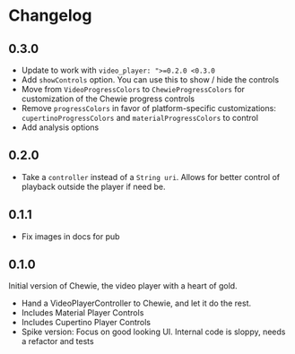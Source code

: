 # Changelog

## 0.3.0

  * Update to work with `video_player: ">=0.2.0 <0.3.0`
  * Add `showControls` option. You can use this to show / hide the controls
  * Move from `VideoProgressColors` to `ChewieProgressColors` for customization of the Chewie progress controls
  * Remove `progressColors` in favor of platform-specific customizations: `cupertinoProgressColors` and `materialProgressColors` to control 
  * Add analysis options

## 0.2.0

  * Take a `controller` instead of a `String uri`. Allows for better control of playback outside the player if need be.

## 0.1.1

  * Fix images in docs for pub 

## 0.1.0

Initial version of Chewie, the video player with a heart of gold.

  * Hand a VideoPlayerController to Chewie, and let it do the rest.
  * Includes Material Player Controls
  * Includes Cupertino Player Controls
  * Spike version: Focus on good looking UI. Internal code is sloppy, needs a refactor and tests
